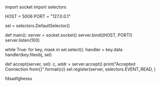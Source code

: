 import socket
import selectors

HOST = 5006
PORT = "127.0.0.1"

sel = selectors.DefaultSelector()

def main():
  server = socket.socket()
  server.bind((HOST, PORT))
  server.listen(100)
  
  while True:
    for key, mask in sel.select():
      handler = key.data
      handler(key.fileobj, sel)

def accept(server, sel):
  c, addr = server.accept()
	print("Accepted Connection from{}".format(c))
	sel.register(server, selectors.EVENT_READ, )
	
fdsadfghesss
